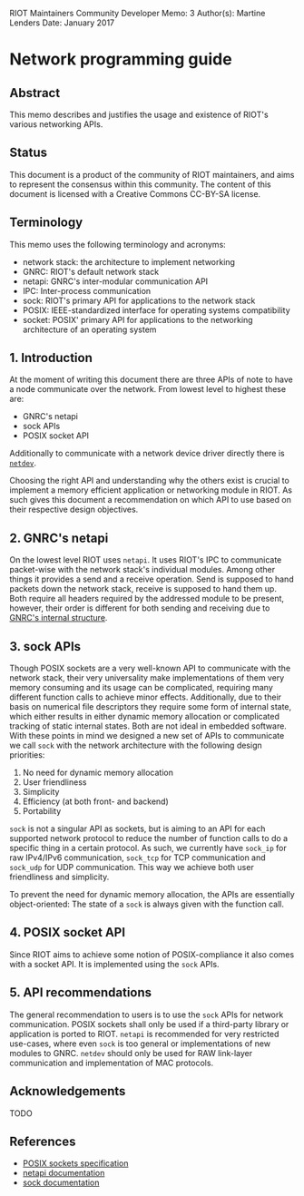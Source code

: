 RIOT Maintainers Community
Developer Memo: 3
Author(s): Martine Lenders
Date: January 2017

Network programming guide
=========================

## Abstract
This memo describes and justifies the usage and existence of RIOT's various
networking APIs.


## Status
This document is a product of the community of RIOT maintainers, and aims to 
represent the consensus within this community.
The content of this document is licensed with a Creative Commons CC-BY-SA 
license.

## Terminology
This memo uses the following terminology and acronyms:

- network stack: the architecture to implement networking
- GNRC: RIOT's default network stack
- netapi: GNRC's inter-modular communication API
- IPC: Inter-process communication
- sock: RIOT's primary API for applications to the network stack
- POSIX: IEEE-standardized interface for operating systems compatibility
- socket: POSIX' primary API for applications to the networking architecture
  of an operating system

## 1. Introduction
At the moment of writing this document there are three APIs of note to have a
node communicate over the network. From lowest level to highest these are:

- GNRC's netapi
- sock APIs
- POSIX socket API

Additionally to communicate with a network device driver directly there is
[`netdev`](http://doc.riot-os.org/group__drivers__netdev__netdev2.html).

Choosing the right API and understanding why the others exist is crucial to
implement a memory efficient application or networking module in RIOT. As such
gives this document a recommendation on which API to use based on their
respective design objectives.

## 2. GNRC's netapi
On the lowest level RIOT uses `netapi`. It uses RIOT's IPC to communicate
packet-wise with the network stack's individual modules. Among other things it
provides a send and a receive operation. Send is supposed to hand packets down
the network stack, receive is supposed to hand them up. Both require all headers
required by the addressed module to be present, however, their order is
different for both sending and receiving due to [GNRC's internal
structure](http://doc.riot-os.org/group__net__gnrc__pkt.html).

## 3. sock APIs
Though POSIX sockets are a very well-known API to communicate with the network
stack, their very universality make implementations of them very memory
consuming and its usage can be complicated, requiring many different function
calls to achieve minor effects. Additionally, due to their basis on numerical
file descriptors they require some form of internal state, which either results
in either dynamic memory allocation or complicated tracking of static internal
states. Both are not ideal in embedded software. With these points in mind we
designed a new set of APIs to communicate we call `sock` with the network
architecture with the following design priorities:

1. No need for dynamic memory allocation
2. User friendliness
3. Simplicity
4. Efficiency (at both front- and backend)
5. Portability

`sock` is not a singular API as sockets, but is aiming to an API for each
supported network protocol to reduce the number of function calls to do a
specific thing in a certain protocol. As such, we currently have `sock_ip` for
raw IPv4/IPv6 communication, `sock_tcp` for TCP communication and `sock_udp` for
UDP communication. This way we achieve both user friendliness and simplicity.

To prevent the need for dynamic memory allocation, the APIs are essentially
object-oriented: The state of a `sock` is always given with the function call.

## 4. POSIX socket API
Since RIOT aims to achieve some notion of POSIX-compliance it also comes with a
socket API. It is implemented using the `sock` APIs.

## 5. API recommendations
The general recommendation to users is to use the `sock` APIs for network
communication. POSIX sockets shall only be used if a third-party library or
application is ported to RIOT. `netapi` is recommended for very restricted
use-cases, where even `sock` is too general or implementations of new modules to
GNRC.
`netdev` should only be used for RAW link-layer communication and implementation
of MAC protocols.

## Acknowledgements
TODO

## References
* [POSIX sockets
  specification](http://pubs.opengroup.org/onlinepubs/9699919799/basedefs/sys_socket.h.html)
* [netapi documentation](http://doc.riot-os.org/group__net__gnrc__netapi.html)
* [sock documentation](http://doc.riot-os.org/group__net__sock.html)
